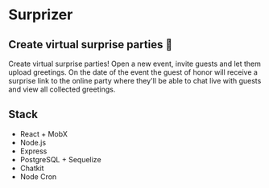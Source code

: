 # Surprizer
## Create virtual surprise parties 🎉
Create virtual surprise parties! Open a new event, invite guests and let them upload greetings.
On the date of the event the guest of honor will receive a surprise link to the online party where they'll be able to chat live with guests and view all collected greetings.
## Stack
* React + MobX
* Node.js
* Express
* PostgreSQL + Sequelize
* Chatkit
* Node Cron
